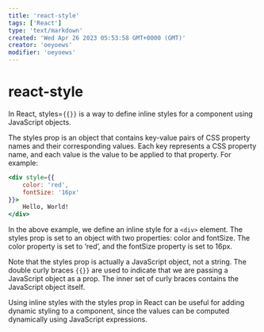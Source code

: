 ```yaml
---
title: 'react-style'
tags: ['React']
type: 'text/markdown'
created: 'Wed Apr 26 2023 05:53:58 GMT+0000 (GMT)'
creator: 'oeyoews'
modifier: 'oeyoews'
---
```


# react-style

In React, styles=`{{}}` is a way to define inline styles for a component using JavaScript objects.

The styles prop is an object that contains key-value pairs of CSS property names and their corresponding values. Each key represents a CSS property name, and each value is the value to be applied to that property. For example:

```jsx
<div style={{ 
	color: 'red', 
	fontSize: '16px'
}}>
	Hello, World!
</div>
```

In the above example, we define an inline style for a `<div>` element. The styles prop is set to an object with two properties: color and fontSize. The color property is set to ‘red’, and the fontSize property is set to 16px.

Note that the styles prop is actually a JavaScript object, not a string. The double curly braces `{{}}` are used to indicate that we are passing a JavaScript object as a prop. The inner set of curly braces contains the JavaScript object itself.

Using inline styles with the styles prop in React can be useful for adding dynamic styling to a component, since the values can be computed dynamically using JavaScript expressions.
